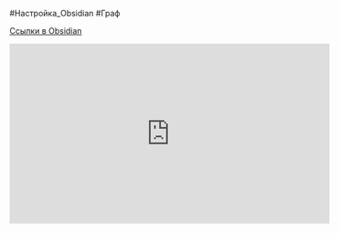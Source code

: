 
#Настройка_Obsidian #Граф 

[Ссылки в Obsidian](Ссылки%20в%20Obsidian.md)


<iframe width="560" height="315" src="https://www.youtube.com/embed/Z8WIALfgaA4" title="YouTube video player" frameborder="0" allow="accelerometer; autoplay; clipboard-write; encrypted-media; gyroscope; picture-in-picture" allowfullscreen></iframe>
